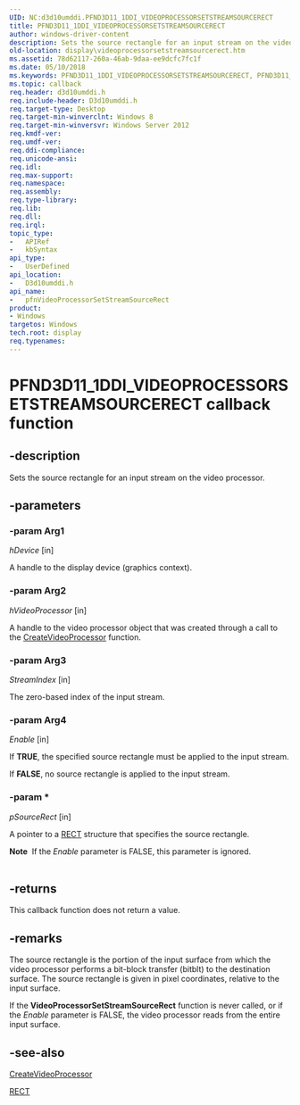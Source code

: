 ```yaml
---
UID: NC:d3d10umddi.PFND3D11_1DDI_VIDEOPROCESSORSETSTREAMSOURCERECT
title: PFND3D11_1DDI_VIDEOPROCESSORSETSTREAMSOURCERECT
author: windows-driver-content
description: Sets the source rectangle for an input stream on the video processor.
old-location: display\videoprocessorsetstreamsourcerect.htm
ms.assetid: 78d62117-260a-46ab-9daa-ee9dcfc7fc1f
ms.date: 05/10/2018
ms.keywords: PFND3D11_1DDI_VIDEOPROCESSORSETSTREAMSOURCERECT, PFND3D11_1DDI_VIDEOPROCESSORSETSTREAMSOURCERECT callback, d3d10umddi/pfnVideoProcessorSetStreamSourceRect, display.videoprocessorsetstreamsourcerect, pfnVideoProcessorSetStreamSourceRect, pfnVideoProcessorSetStreamSourceRect callback function [Display Devices]
ms.topic: callback
req.header: d3d10umddi.h
req.include-header: D3d10umddi.h
req.target-type: Desktop
req.target-min-winverclnt: Windows 8
req.target-min-winversvr: Windows Server 2012
req.kmdf-ver: 
req.umdf-ver: 
req.ddi-compliance: 
req.unicode-ansi: 
req.idl: 
req.max-support: 
req.namespace: 
req.assembly: 
req.type-library: 
req.lib: 
req.dll: 
req.irql: 
topic_type:
-	APIRef
-	kbSyntax
api_type:
-	UserDefined
api_location:
-	D3d10umddi.h
api_name:
-	pfnVideoProcessorSetStreamSourceRect
product:
- Windows
targetos: Windows
tech.root: display
req.typenames: 
---
```


# PFND3D11_1DDI_VIDEOPROCESSORSETSTREAMSOURCERECT callback function


## -description


Sets the source rectangle for an input stream on the video processor.




## -parameters




### -param Arg1

*hDevice* [in]

A handle to the display device (graphics context).

### -param Arg2

*hVideoProcessor* [in]

A handle to the video processor object that was created through a call to the <a href="https://msdn.microsoft.com/741045a2-0a91-490a-907d-5f4900a4a0ae">CreateVideoProcessor</a> function.

### -param Arg3

*StreamIndex* [in]

The zero-based index of the input stream.

### -param Arg4

*Enable* [in]

If <b>TRUE</b>, the specified source rectangle must be applied to the input stream.



If <b>FALSE</b>, no source rectangle is applied to the input stream.


### -param *

*pSourceRect* [in]

A pointer to a <a href="https://msdn.microsoft.com/library/windows/hardware/ff569234">RECT</a> structure that specifies the source rectangle.

<div class="alert"><b>Note</b>  If the <i>Enable</i> parameter is FALSE, this parameter is ignored.
</div>
<div> </div>

## -returns



This callback function does not return a value.




## -remarks



The source rectangle is the portion of the input surface from which the video processor performs a bit-block transfer (bitblt) to the destination surface. The source rectangle is given in pixel coordinates, relative to the input surface.



If the <b>VideoProcessorSetStreamSourceRect</b> function is never called, or if the <i>Enable</i> parameter is FALSE, the video processor reads from the entire input surface.






## -see-also




<a href="https://msdn.microsoft.com/741045a2-0a91-490a-907d-5f4900a4a0ae">CreateVideoProcessor</a>



<a href="https://msdn.microsoft.com/library/windows/hardware/ff569234">RECT</a>
 

 

